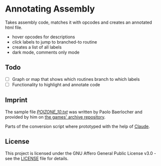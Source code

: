 # Annotating Assembly

Takes assembly code, matches it with opcodes and creates an annotated html file.

- hover opcodes for descriptions
- click labels to jump to branched-to routine
- creates a list of all labels
- dark mode, comments only mode

## Todo

- [ ] Graph or map that shows which routines branch to which labels
- [ ] Functionality to highlight and annotate code

## Imprint
The sample file *[POIZONE_10.txt](code/POIZONE_10.txt)* was written by Paolo Baerlocher and provided by him on [the games' archive repository](https://github.com/PaoloBaerlocher/Archimedes/blob/main/Poizone/POIZONE_10.txt).

Parts of the conversion script where prototyped with the help of [Claude](https://claude.ai). 

## License
This project is licensed under the GNU Affero General Public License v3.0 - see the [LICENSE](LICENSE) file for details.
